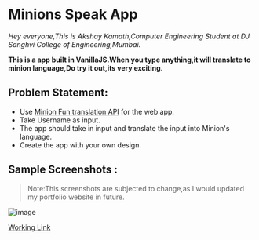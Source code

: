 # Minions Speak App

<i>Hey everyone,This is Akshay Kamath,Computer Engineering Student at DJ Sanghvi College of Engineering,Mumbai.</i>

<b> This is a app built in VanillaJS.When you type anything,it will translate to minion language,Do try it out,its very exciting.</b>

## Problem Statement:
- Use [Minion Fun translation API](https://funtranslations.com/minion) for the web app.
- Take Username as input.
- The app should take in input and translate the input into Minion's language.
- Create the app with your own design.

## Sample Screenshots :
> Note:This screenshots are subjected to change,as I would updated my portfolio website in future.<br>

![image](https://user-images.githubusercontent.com/73344382/210008262-11f3ccd4-c005-48b4-b2ab-9aa7abc9b7e3.png)

[Working Link](https://marksixminionstranslator.netlify.app/)


